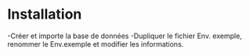 # Installation 
-Créer et importe la base de données
-Dupliquer le fichier Env. exemple, renommer le Env.exemple et modifier les informations.
